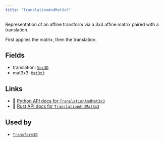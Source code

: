 ```yaml
---
title: "TranslationAndMat3x3"
---
```


Representation of an affine transform via a 3x3 affine matrix paired with a translation.

First applies the matrix, then the translation.

## Fields

* translation: [`Vec3D`](../datatypes/vec3d.md)
* mat3x3: [`Mat3x3`](../datatypes/mat3x3.md)

## Links
 * 🐍 [Python API docs for `TranslationAndMat3x3`](https://ref.rerun.io/docs/python/HEAD/package/rerun/datatypes/translation_and_mat3x3/)
 * 🦀 [Rust API docs for `TranslationAndMat3x3`](https://docs.rs/rerun/0.9.0-alpha.6/rerun/datatypes/struct.TranslationAndMat3x3.html)


## Used by

* [`Transform3D`](../datatypes/transform3d.md)
